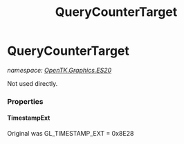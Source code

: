 ﻿---
title: QueryCounterTarget
---

# QueryCounterTarget
_namespace: [OpenTK.Graphics.ES20](N-OpenTK.Graphics.ES20.html)_

Not used directly.



### Properties

#### TimestampExt
Original was GL_TIMESTAMP_EXT = 0x8E28

